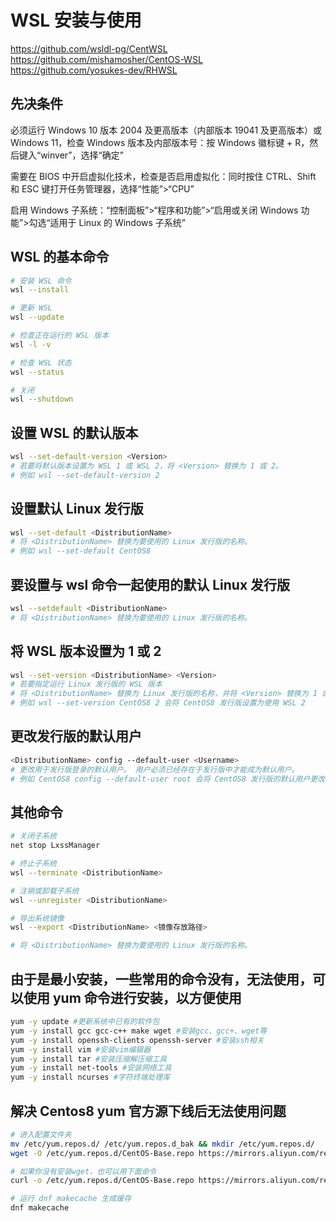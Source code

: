 # WSL 安装与使用

<https://github.com/wsldl-pg/CentWSL>  
<https://github.com/mishamosher/CentOS-WSL>  
<https://github.com/yosukes-dev/RHWSL>

## 先决条件

必须运行 Windows 10 版本 2004 及更高版本（内部版本 19041 及更高版本）或 Windows 11，检查 Windows 版本及内部版本号：按 Windows 徽标键 + R，然后键入“winver”，选择“确定”

需要在 BIOS 中开启虚拟化技术，检查是否启用虚拟化：同时按住 CTRL、Shift 和 ESC 键打开任务管理器，选择“性能”>“CPU”

启用 Windows 子系统：“控制面板”>“程序和功能”>“启用或关闭 Windows 功能”>勾选“适用于 Linux 的 Windows 子系统”

## WSL 的基本命令

```bash
# 安装 WSL 命令
wsl --install

# 更新 WSL
wsl --update

# 检查正在运行的 WSL 版本
wsl -l -v

# 检查 WSL 状态
wsl --status

# 关闭
wsl --shutdown
```

## 设置 WSL 的默认版本

```bash
wsl --set-default-version <Version>
# 若要将默认版本设置为 WSL 1 或 WSL 2，将 <Version> 替换为 1 或 2。
# 例如 wsl --set-default-version 2
```

## 设置默认 Linux 发行版

```bash
wsl --set-default <DistributionName>
# 将 <DistributionName> 替换为要使用的 Linux 发行版的名称。
# 例如 wsl --set-default CentOS8
```

## 要设置与 wsl 命令一起使用的默认 Linux 发行版

```bash
wsl --setdefault <DistributionName>
# 将 <DistributionName> 替换为要使用的 Linux 发行版的名称。
```

## 将 WSL 版本设置为 1 或 2

```bash
wsl --set-version <DistributionName> <Version>
# 若要指定运行 Linux 发行版的 WSL 版本
# 将 <DistributionName> 替换为 Linux 发行版的名称，并将 <Version> 替换为 1 或 2。
# 例如 wsl --set-version CentOS8 2 会将 CentOS8 发行版设置为使用 WSL 2
```

## 更改发行版的默认用户

```bash
<DistributionName> config --default-user <Username>
# 更改用于发行版登录的默认用户。 用户必须已经存在于发行版中才能成为默认用户。
# 例如 CentOS8 config --default-user root 会将 CentOS8 发行版的默认用户更改为“root”用户。
```

## 其他命令

```bash
# 关闭子系统
net stop LxssManager

# 终止子系统
wsl --terminate <DistributionName>

# 注销或卸载子系统
wsl --unregister <DistributionName>

# 导出系统镜像
wsl --export <DistributionName> <镜像存放路径>

# 将 <DistributionName> 替换为要使用的 Linux 发行版的名称。
```

## 由于是最小安装，一些常用的命令没有，无法使用，可以使用 yum 命令进行安装，以方便使用

```bash
yum -y update #更新系统中已有的软件包
yum -y install gcc gcc-c++ make wget #安装gcc、gcc+、wget等
yum -y install openssh-clients openssh-server #安装ssh相关
yum -y install vim #安装vim编辑器
yum -y install tar #安装压缩解压缩工具
yum -y install net-tools #安装网络工具
yum -y install ncurses #字符终端处理库
```

## 解决 Centos8 yum 官方源下线后无法使用问题

```bash
# 进入配置文件夹
mv /etc/yum.repos.d/ /etc/yum.repos.d_bak && mkdir /etc/yum.repos.d/
wget -O /etc/yum.repos.d/CentOS-Base.repo https://mirrors.aliyun.com/repo/Centos-vault-8.5.2111.repo

# 如果你没有安装wget，也可以用下面命令
curl -o /etc/yum.repos.d/CentOS-Base.repo https://mirrors.aliyun.com/repo/Centos-vault-8.5.2111.repo

# 运行 dnf makecache 生成缓存
dnf makecache
````
